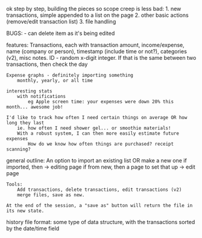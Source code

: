 ok step by step, building the pieces so scope creep is less bad:
    1. new transactions, simple appended to a list on the page
    2. other basic actions (remove/edit transaction list)
    3. file handling


BUGS:
    - can delete item as it's being edited




features:
    Transactions, each with
        transaction amount, income/expense, name (company or person), timestamp (include time or not?), categories (v2), misc notes. ID - random x-digit integer. If that is the same between two transactions, then check the day

    Expense graphs - definitely importing something
        monthly, yearly, or all time

    interesting stats
        with notifications
            eg Apple screen time: your expenses were down 20% this month... awesome job!

    I'd like to track how often I need certain things on average OR how long they last
        ie. how often I need shower gel... or smoothie materials!
        With a robust system, I can then more easily estimate future expenses
            How do we know how often things are purchased? receipt scanning?


general outline:
    An option to import an existing list OR make a new one 
        if imported, then -> editing page
        if from new, then a page to set that up -> edit page        

    Tools:
        Add transactions, delete transactions, edit transactions (v2)
        merge files, save as new.

    At the end of the session, a "save as" button will return the file in its new state.


history file format:
    some type of data structure, with the transactions sorted by the date/time field